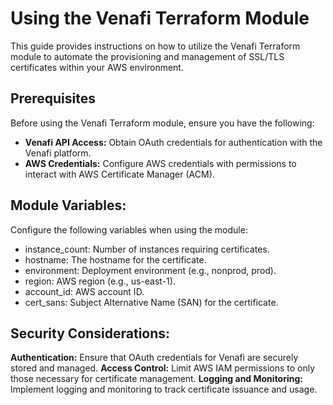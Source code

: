 # Using the Venafi Terraform Module

This guide provides instructions on how to utilize the Venafi Terraform module to automate the provisioning and management of SSL/TLS certificates within your AWS environment.

## Prerequisites

Before using the Venafi Terraform module, ensure you have the following:

- **Venafi API Access:** Obtain OAuth credentials for authentication with the Venafi platform.
- **AWS Credentials:** Configure AWS credentials with permissions to interact with AWS Certificate Manager (ACM).

## Module Variables:

Configure the following variables when using the module:
 - instance_count: Number of instances requiring certificates.
 - hostname: The hostname for the certificate.
 - environment: Deployment environment (e.g., nonprod, prod).
 - region: AWS region (e.g., us-east-1).
 - account_id: AWS account ID.
 - cert_sans: Subject Alternative Name (SAN) for the certificate.









## Security Considerations:

**Authentication:** Ensure that OAuth credentials for Venafi are securely stored and managed.
**Access Control:** Limit AWS IAM permissions to only those necessary for certificate management.
**Logging and Monitoring:** Implement logging and monitoring to track certificate issuance and usage.
  




